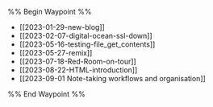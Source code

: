 %% Begin Waypoint %%
- [[2023-01-29-new-blog]]
- [[2023-02-07-digital-ocean-ssl-down]]
- [[2023-05-16-testing-file_get_contents]]
- [[2023-05-27-remix]]
- [[2023-07-18-Red-Room-on-tour]]
- [[2023-08-22-HTML-introduction]]
- [[2023-09-01 Note-taking workflows and organisation]]

%% End Waypoint %%